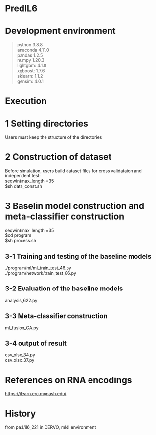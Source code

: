 # PredIL6

# Development environment
 >python 3.8.8   
 >anaconda 4.11.0  
 >pandas 1.2.5  
 >numpy 1.20.3  
 >lightgbm: 4.1.0  
 >xgboost: 1.7.6  
 >sklearn: 1.1.2  
 >gensim: 4.0.1  

# Execution
# 1 Setting directories
Users must keep the structure of the directories  

# 2 Construction of dataset
Before simulation, users build dataset files for cross validataion and independent test:   
seqwin(max_length)=35   
$sh data_const.sh
  
# 3 Baselin model construction and meta-classifier construction
seqwin(max_length)=35  
$cd program  
$sh process.sh

## 3-1 Training and testing of the baseline models
./program/ml/ml_train_test_46.py  
./program/network/train_test_86.py  

## 3-2 Evaluation of the baseline models
analysis_622.py

## 3-3 Meta-classifier construction
ml_fusion_GA.py

## 3-4 output of result
csv_xlsx_34.py  
csv_xlsx_37.py  

# References on RNA encodings
https://ilearn.erc.monash.edu/

# History
from pa3/il6_221 in CERVO, mldl environment

